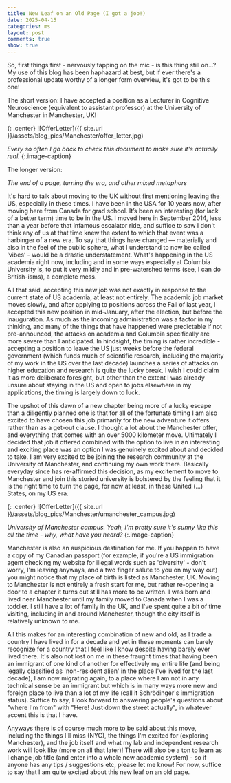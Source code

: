 ```yaml
---
title: New Leaf on an Old Page (I got a job!)
date: 2025-04-15
categories: ms
layout: post
comments: true
show: true
---
```


So, first things first - nervously tapping on the mic - is this thing still on...? My use of this blog has been haphazard at best, but if ever there's a professional update worthy of a longer form overview, it's got to be this one!

The short version: I have accepted a position as a Lecturer in Cognitive Neuroscience (equivalent to assistant professor) at the University of Manchester in Manchester, UK!

{: .center}
![OfferLetter]({{ site.url }}/assets/blog_pics/Manchester/offer_letter.jpg)

*Every so often I go back to check this document to make sure it's actually real.*
{:.image-caption}

The longer version:

*The end of a page, turning the era, and other mixed metaphors*

It's hard to talk about moving to the UK without first mentioning leaving the US, especially in these times. I have been in the USA for 10 years now, after moving here from Canada for grad school. It’s been an interesting (for lack of a better term) time to be in the US. I moved here in September 2014, less than a year before that infamous escalator ride, and suffice to saw I don't think any of us at that time knew the extent to which that event was a harbinger of a new era. To say that things have changed — materially and also in the feel of the public sphere, what I understand to now be called ‘vibes’ - would be a drastic understatement. What's happening in the US academia right now, including and in some ways especially at Columbia University is, to put it very mildly and in pre-watershed terms (see, I can do British-isms), a complete mess.

All that said, accepting this new job was not exactly in response to the current state of US academia, at least not entirely. The academic job market moves slowly, and after applying to positions across the Fall of last year, I accepted this new position in mid-January, after the election, but before the inauguration. As much as the incoming administration was a factor in my thinking, and many of the things that have happened were predictable if not pre-announced, the attacks on academia and Columbia specifically are more severe than I anticipated. In hindsight, the timing is rather incredible - accepting a position to leave the US just weeks before the federal government (which funds much of scientific research, including the majority of my work in the US over the last decade) launches a series of attacks on higher education and research is quite the lucky break. I wish I could claim it as more deliberate foresight, but other than the extent I was already unsure about staying in the US and open to jobs elsewhere in my applications, the timing is largely down to luck.

The upshot of this dawn of a new chapter being more of a lucky escape than a diligently planned one is that for all of the fortunate timing I am also excited to have chosen this job primarily for the new adventure it offers rather than as a get-out clause. I thought a lot about the Manchester offer, and everything that comes with an over 5000 kilometer move. Ultimately I decided that job it offered combined with the option to live in an interesting and exciting place was an option I was genuinely excited about and decided to take. I am very excited to be joining the research community at the University of Manchester, and continuing my own work there. Basically everyday since has re-affirmed this decision, as my excitement to move to Manchester and join this storied university is bolstered by the feeling that it is the right time to turn the page, for now at least, in these United (...) States, on my US era.

{: .center}
![OfferLetter]({{ site.url }}/assets/blog_pics/Manchester/umanchester_campus.jpg)

*University of Manchester campus. Yeah, I'm pretty sure it's sunny like this all the time - why, what have you heard?*
{:.image-caption}

Manchester is also an auspicious destination for me. If you happen to have a copy of my Canadian passport (for example, if you're a US immigration agent checking my website for illegal words such as 'diversity' - don't worry, I'm leaving anyways, and a two finger salute to you on my way out) you might notice that my place of birth is listed as Manchester, UK. Moving to Manchester is not entirely a fresh start for me, but rather re-opening a door to a chapter it turns out still has more to be written. I was born and lived near Manchester until my family moved to Canada when I was a toddler. I still have a lot of family in the UK, and I've spent quite a bit of time visiting, including in and around Manchester, though the city itself is relatively unknown to me.

All this makes for an interesting combination of new and old, as I trade a country I have lived in for a decade and yet in these moments can barely recognize for a country that I feel like I know despite having barely ever lived there. It's also not lost on me in these fraught times that having been an immigrant of one kind of another for effectively my entire life (and being legally classified as 'non-resident alien' in the place I've lived for the last decade), I am now migrating again, to a place where I am not in any technical sense be an immigrant but which is in many ways more new and foreign place to live than a lot of my life (call it Schrödinger's immigration status). Suffice to say, I look forward to answering people's questions about "where I'm from" with "Here! Just down the street actually", in whatever accent this is that I have.

Anyways there is of course much more to be said about this move, including the things I'll miss (NYC), the things I'm excited for (exploring Manchester), and the job itself and what my lab and independent research work will look like (more on all that later)! There will also be a ton to learn as I change job title (and enter into a whole new academic system) - so if anyone has any tips / suggestions etc, please let me know! For now, suffice to say that I am quite excited about this new leaf on an old page.
